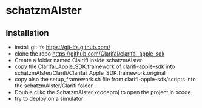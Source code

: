# schatzmAIster
## Installation
- install git lfs https://git-lfs.github.com/
- clone the repo https://github.com/Clarifai/clarifai-apple-sdk
- Create a folder named Clairifi inside schatzmAIster
- copy the Clarifai_Apple_SDK.framework of clarifi-apple-sdk into schatzmAIster/Clarifi/Clarifai_Apple_SDK.framework.original
- copy also the setup_framework.sh file from clarifi-apple-sdk/scripts into the schatzmAIster/Clarifi folder
- Double clikc the SchatzmAIster.xcodeproj to open the project in xcode
- try to deploy on a simulator
